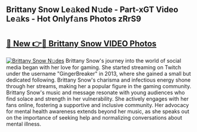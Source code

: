 ## Brittany Snow Le𝚊ked N𝚞de - Part-xGT Video Le𝚊ks - Hot Onlyf𝚊ns Photos zRrS9

# <h2><a href="http://ac1654.deff.icu/?id=Brittany+Snow">🔗 New 👉🔴 Brittany Snow VIDEO Photos</a></h2>

[![Brittany Snow N𝚞des](https://i.imgur.com/rIISA9y.gif)](http://ac1654.deff.icu/?id=Brittany+Snow)
Brittany Snow's journey into the world of social media began with her love for gaming. She started streaming on Twitch under the username "GingerBreaker" in 2013, where she gained a small but dedicated following. Brittany Snow's charisma and infectious energy shone through her streams, making her a popular figure in the gaming community. Brittany Snow's music and message resonate with young audiences who find solace and strength in her vulnerability. She actively engages with her fans online, fostering a supportive and inclusive community. Her advocacy for mental health awareness extends beyond her music, as she speaks out on the importance of seeking help and normalizing conversations about mental illness.
